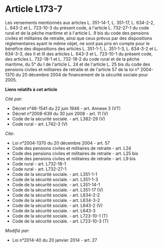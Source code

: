 # Article L173-7

Les versements mentionnés aux articles L. 351-14-1, L. 351-17, L. 634-2-2, L. 643-2 et L. 723-10-3 du présent code, à
l'article L. 732-27-1 du code rural et de la pêche maritime et à l'article L. 9 bis du code des pensions civiles et
militaires de retraite, ainsi que ceux prévus par des dispositions réglementaires ayant le même objet, ne sont pas pris en
compte pour le bénéfice des dispositions des articles L. 351-1-1, L. 351-1-3, L. 634-3-2 et L. 634-3-3, des II et III des
articles L. 643-3 et L. 723-10-1 du présent code, des articles L. 732-18-1 et L. 732-18-2 du code rural et de la pêche
maritime, du 5° du I de l'article L. 24 et de l'article L. 25 bis du code des pensions civiles et militaires de retraite et
de l'article 57 de la loi n° 2004-1370 du 20 décembre 2004 de financement de la sécurité sociale pour 2005.

**Liens relatifs à cet article**

_Cité par_:

  - Décret n°46-1541 du 22 juin 1946 - art. Annexe 3 (VT)
  - Décret n°2008-639 du 30 juin 2008 - art. 11 (V)
  - Code de la sécurité sociale. - art. L382-29 (V)
  - Code rural - art. L742-3 (V)

_Cite_:

  - Loi n°2004-1370 du 20 décembre 2004 - art. 57
  - Code des pensions civiles et militaires de retraite - art. L24
  - Code des pensions civiles et militaires de retraite - art. L25 bis
  - Code des pensions civiles et militaires de retraite - art. L9 bis
  - Code rural - art. L732-18-1
  - Code rural - art. L732-27-1
  - Code de la sécurité sociale. - art. L351-1-1
  - Code de la sécurité sociale. - art. L351-1-3
  - Code de la sécurité sociale. - art. L351-14-1
  - Code de la sécurité sociale. - art. L351-17 (V)
  - Code de la sécurité sociale. - art. L634-2-2
  - Code de la sécurité sociale. - art. L634-3-2
  - Code de la sécurité sociale. - art. L643-2 (V)
  - Code de la sécurité sociale. - art. L643-3
  - Code de la sécurité sociale. - art. L723-10-1 (T)
  - Code de la sécurité sociale. - art. L723-10-3 (T)

_Modifié par_:

  - Loi n°2014-40 du 20 janvier 2014 - art. 27
